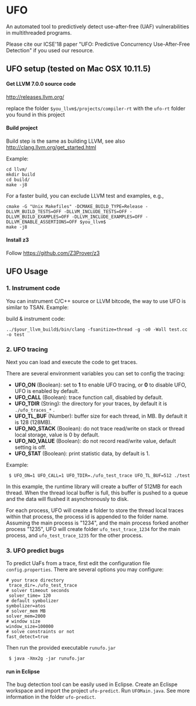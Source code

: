 # UFO
An automated tool to predictively detect use-after-free (UAF) vulnerabilities in multithreaded programs.

Please cite our ICSE'18 paper "UFO: Predictive Concurrency Use-After-Free Detection" if you used our resource.


## UFO setup (tested on Mac OSX 10.11.5)

#### Get LLVM 7.0.0 source code

http://releases.llvm.org/

replace the folder `$you_llvm$/projects/compiler-rt` with the `ufo-rt` folder you found in this project

#### Build project

Build step is the same as building LLVM, see also http://clang.llvm.org/get_started.html

Example:
```
cd llvm/
mkdir build
cd build/
make -j8
```

For a faster build, you can exclude LLVM test and examples, e.g.,
```
cmake -G "Unix Makefiles" -DCMAKE_BUILD_TYPE=Release -DLLVM_BUILD_TESTS=OFF -DLLVM_INCLUDE_TESTS=OFF -DLLVM_BUILD_EXAMPLES=OFF -DLLVM_INCLUDE_EXAMPLES=OFF -DLLVM_ENABLE_ASSERTIONS=OFF $you_llvm$
make -j8
```

#### Install z3 

Follow https://github.com/Z3Prover/z3



## UFO Usage

### 1. Instrument code

You can instrument C/C++ source or LLVM bitcode, the way to use UFO is similar to TSAN.
Example:

build & instrument code:

```../$your_llvm_build$/bin/clang -fsanitize=thread -g -o0 -Wall test.cc -o test```

### 2. UFO tracing

Next you can load and execute the code to get traces.

There are several environment variables you can set to config the tracing:

- **UFO_ON** (Boolean): set to __1__ to enable UFO tracing, or __0__ to disable UFO, UFO is enabled by default. 
- **UFO_CALL** (Boolean): trace function call, disabled by default.
- **UFO_TDIR** (String): the directory for your traces, by default it is ```./ufo_traces_*``` .
- **UFO_TL_BUF** (Number): buffer size for each thread, in MB. By default it is 128 (128MB).
- **UFO_NO_STACK** (Boolean): do not trace read/write on stack or thread local storage, value is 0 by default.
- **UFO_NO_VALUE** (Boolean): do not record read/write value, default setting is off.
- **UFO_STAT** (Boolean): print statistic data, by default is 1. 

Example:
```
 $ UFO_ON=1 UFO_CALL=1 UFO_TDIR=./ufo_test_trace UFO_TL_BUF=512 ./test
```
In this example, the runtime library will create a buffer of 512MB for each thread.
When the thread local buffer is full, this buffer is pushed to a queue and the data will flushed it asynchronously to disk.

For each process, UFO will create a folder to store the thread local traces within that process, the process id is appended to the folder name. Assuming the main process is "1234", and the main process forked another process "1235",
UFO will create folder `ufo_test_trace_1234` for the main process, and `ufo_test_trace_1235` for the other process.

### 3. UFO predict bugs

To predict UaFs from a trace, first edit the configuration file `config.properties`. There are several options you may configure:

```
# your trace directory
 trace_dir=./ufo_test_trace 
# solver timeout seconds
 solver_time= 120
# default symbolizer
symbolizer=atos
# solver_mem MB
solver_mem=2000
# window size
window_size=100000
# solve constraints or not
fast_detect=true
```

Then run the provided executable `runufo.jar`
```
 $ java -Xmx2g -jar runufo.jar
```

#### run in Eclipse
The bug detection tool can be easily used in Eclipse. Create an Eclispe workspace and import the project `ufo-predict`. Run `UFOMain.java`. See more information in the folder `ufo-predict`.
